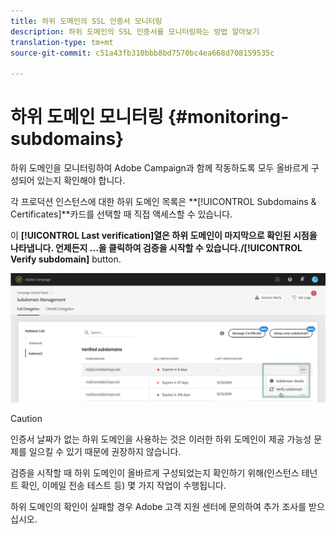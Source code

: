 ```yaml
---
title: 하위 도메인의 SSL 인증서 모니터링
description: 하위 도메인의 SSL 인증서를 모니터링하는 방법 알아보기
translation-type: tm+mt
source-git-commit: c51a43fb310bbb8bd7570bc4ea668d708159535c

---
```



# 하위 도메인 모니터링 {#monitoring-subdomains}

하위 도메인을 모니터링하여 Adobe Campaign과 함께 작동하도록 모두 올바르게 구성되어 있는지 확인해야 합니다.

각 프로덕션 인스턴스에 대한 하위 도메인 목록은 **[!UICONTROL Subdomains & Certificates]**카드를 선택할 때 직접 액세스할 수 있습니다.

이 **[!UICONTROL Last verification]**열은 하위 도메인이 마지막으로 확인된 시점을 나타냅니다.** 언제든지 **...을 클릭하여 검증을 시작할 수 있습니다./**[!UICONTROL Verify subdomain]** button.

![](assets/subdomain_verification.png)

>[!CAUTION]
>
>인증서 날짜가 없는 하위 도메인을 사용하는 것은 이러한 하위 도메인이 제공 가능성 문제를 일으킬 수 있기 때문에 권장하지 않습니다.

검증을 시작할 때 하위 도메인이 올바르게 구성되었는지 확인하기 위해(인스턴스 테넌트 확인, 이메일 전송 테스트 등) 몇 가지 작업이 수행됩니다.

하위 도메인의 확인이 실패할 경우 Adobe 고객 지원 센터에 문의하여 추가 조사를 받으십시오.
